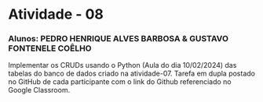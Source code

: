 # Atividade - 08
### Alunos: PEDRO HENRIQUE ALVES BARBOSA & GUSTAVO FONTENELE COÊLHO

Implementar os CRUDs usando o Python (Aula do dia 10/02/2024) das tabelas do banco de dados criado na atividade-07.
Tarefa em dupla postado no GitHub de cada participante com o link do Github referenciado no Google Classroom.

